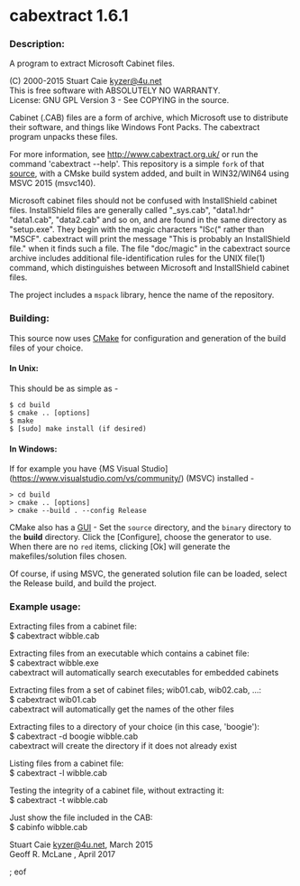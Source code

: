 # cabextract 1.6.1

### Description:

A program to extract Microsoft Cabinet files.

(C) 2000-2015 Stuart Caie <kyzer@4u.net>  
This is free software with ABSOLUTELY NO WARRANTY.  
License: GNU GPL Version 3 - See COPYING in the source.

Cabinet (.CAB) files are a form of archive, which Microsoft use to distribute their software, and things like Windows Font Packs. The cabextract program unpacks these files.

For more information, see http://www.cabextract.org.uk/ or run the command 'cabextract --help'. This repository is a simple `fork` of that [source](https://github.com/kyz/libmspack/), with a CMske build system added, and built in WIN32/WIN64 using MSVC 2015 (msvc140).

Microsoft cabinet files should not be confused with InstallShield cabinet files. InstallShield files are generally called "_sys.cab", "data1.hdr" "data1.cab", "data2.cab" and so on, and are found in the same directory as "setup.exe". They begin with the magic characters "ISc(" rather than "MSCF". cabextract will print the message "This is probably an InstallShield file." when it finds such a file. The file "doc/magic" in the cabextract source archive includes additional file-identification rules for the UNIX file(1) command, which distinguishes between Microsoft and InstallShield cabinet files.

The project includes a `mspack` library, hence the name of the repository.

### Building:

This source now uses [CMake](https://cmake.org/) for configuration and generation of the build files of your choice.

#### In Unix:

This should be as simple as -

```
$ cd build
$ cmake .. [options]
$ make
$ [sudo] make install (if desired)
```

#### In Windows:

If for example you have {MS Visual Studio](https://www.visualstudio.com/vs/community/) (MSVC) installed -

```
> cd build
> cmake .. [options]
> cmake --build . --config Release
```

CMake also has a [GUI](https://cmake.org/runningcmake/) - Set the `source` directory, and the `binary` directory to the **build** directory. Click the [Configure], choose the generator to use. When there are no `red` items, clicking [Ok] will generate the makefiles/solution files chosen. 

Of course, if using MSVC, the generated solution file can be loaded, select the Release build, and build the project.


### Example usage:

Extracting files from a cabinet file:  
$ cabextract wibble.cab

Extracting files from an executable which contains a cabinet file:  
$ cabextract wibble.exe  
cabextract will automatically search executables for embedded cabinets

Extracting files from a set of cabinet files; wib01.cab, wib02.cab, ...:  
$ cabextract wib01.cab  
cabextract will automatically get the names of the other files

Extracting files to a directory of your choice (in this case, 'boogie'):  
$ cabextract -d boogie wibble.cab  
cabextract will create the directory if it does not already exist

Listing files from a cabinet file:  
$ cabextract -l wibble.cab

Testing the integrity of a cabinet file, without extracting it:  
$ cabextract -t wibble.cab

Just show the file included in the CAB:  
$ cabinfo wibble.cab

Stuart Caie <kyzer@4u.net>, March 2015  
Geoff R. McLane <reports _at_ geoffair _dot_ info>, April 2017  

; eof
